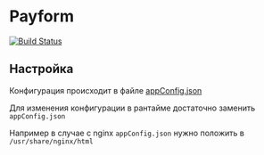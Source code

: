 # Payform
[![Build Status](http://ci.rbkmoney.com/buildStatus/icon?job=rbkmoney_private/payform/master)](http://ci.rbkmoney.com/job/rbkmoney_private/job/payform/job/master)

## Настройка
Конфигурация происходит в файле [appConfig.json](/src/appConfig.json)

Для изменения конфигурации в рантайме достаточно заменить `appConfig.json`

Например в случае с nginx `appConfig.json` нужно положить в `/usr/share/nginx/html`